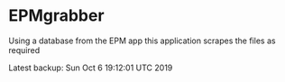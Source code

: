 # EPMgrabber
Using a database from the EPM app this application scrapes the files as required


Latest backup: Sun Oct 6 19:12:01 UTC 2019
